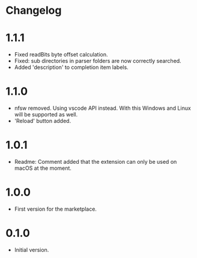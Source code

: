 # Changelog

# 1.1.1
- Fixed readBits byte offset calculation.
- Fixed: sub directories in parser folders are now correctly searched.
- Added 'description' to completion item labels.

# 1.1.0
- nfsw removed. Using vscode API instead. With this Windows and Linux will be supported as well.
- 'Reload' button added.

# 1.0.1
- Readme: Comment added that the extension can only be used on macOS at the moment.

# 1.0.0
- First version for the marketplace.

# 0.1.0
- Initial version.

